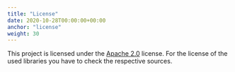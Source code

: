 ```yaml
---
title: "License"
date: 2020-10-28T00:00:00+00:00
anchor: "license"
weight: 30
---
```


This project is licensed under the [Apache 2.0](https://github.com/promhippie/hetzner_exporter/blob/master/LICENSE) license. For the license of the used libraries you have to check the respective sources.
